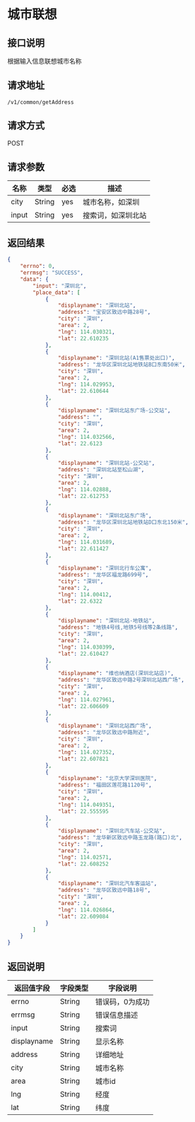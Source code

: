 # 城市联想

## 接口说明

根据输入信息联想城市名称

## 请求地址

`/v1/common/getAddress`

## 请求方式

POST

## 请求参数

| 名称  | 类型   | 必选 | 描述               |
| ----- | ------ | ---- | ------------------ |
| city  | String | yes  | 城市名称，如深圳   |
| input | String | yes  | 搜索词，如深圳北站 |

## 返回结果

```json
{
    "errno": 0,
    "errmsg": "SUCCESS",
    "data": {
        "input": "深圳北",
        "place_data": [
            {
                "displayname": "深圳北站",
                "address": "宝安区致远中路28号",
                "city": "深圳",
                "area": 2,
                "lng": 114.030321,
                "lat": 22.610235
            },
            {
                "displayname": "深圳北站(A1售票处出口)",
                "address": "龙华区深圳北站地铁站B口东南50米",
                "city": "深圳",
                "area": 2,
                "lng": 114.029953,
                "lat": 22.610644
            },
            {
                "displayname": "深圳北站东广场-公交站",
                "address": "",
                "city": "深圳",
                "area": 2,
                "lng": 114.032566,
                "lat": 22.6123
            },
            {
                "displayname": "深圳北站-公交站",
                "address": "深圳北站至松山湖",
                "city": "深圳",
                "area": 2,
                "lng": 114.02888,
                "lat": 22.612753
            },
            {
                "displayname": "深圳北站东广场",
                "address": "龙华区深圳北站地铁站D口东北150米",
                "city": "深圳",
                "area": 2,
                "lng": 114.031689,
                "lat": 22.611427
            },
            {
                "displayname": "深圳北行车公寓",
                "address": "龙华区福龙路699号",
                "city": "深圳",
                "area": 2,
                "lng": 114.00412,
                "lat": 22.6322
            },
            {
                "displayname": "深圳北站-地铁站",
                "address": "地铁4号线,地铁5号线等2条线路",
                "city": "深圳",
                "area": 2,
                "lng": 114.030399,
                "lat": 22.610427
            },
            {
                "displayname": "维也纳酒店(深圳北站店)",
                "address": "龙华区致远中路2号深圳北站西广场",
                "city": "深圳",
                "area": 2,
                "lng": 114.027961,
                "lat": 22.606609
            },
            {
                "displayname": "深圳北站西广场",
                "address": "龙华区致远中路附近",
                "city": "深圳",
                "area": 2,
                "lng": 114.027352,
                "lat": 22.607821
            },
            {
                "displayname": "北京大学深圳医院",
                "address": "福田区莲花路1120号",
                "city": "深圳",
                "area": 2,
                "lng": 114.049351,
                "lat": 22.555595
            },
            {
                "displayname": "深圳北汽车站-公交站",
                "address": "龙华新区致远中路玉龙路(路口)北",
                "city": "深圳",
                "area": 2,
                "lng": 114.02571,
                "lat": 22.608252
            },
            {
                "displayname": "深圳北汽车客运站",
                "address": "龙华区致远中路18号",
                "city": "深圳",
                "area": 2,
                "lng": 114.026864,
                "lat": 22.609084
            }
        ]
    }
}
```

## 返回说明

| 返回值字段  | 字段类型 | 字段说明        |
| ----------- | -------- | --------------- |
| errno       | String   | 错误码，0为成功 |
| errmsg      | String   | 错误信息描述    |
| input       | String   | 搜索词          |
| displayname | String   | 显示名称        |
| address     | String   | 详细地址        |
| city        | String   | 城市名称        |
| area        | String   | 城市id          |
| lng         | String   | 经度            |
| lat         | String   | 纬度            |